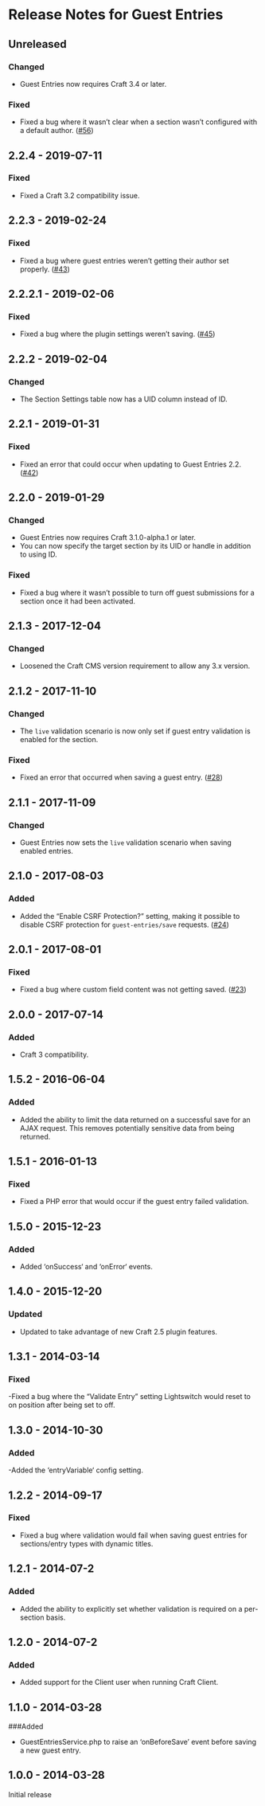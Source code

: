 # Release Notes for Guest Entries

## Unreleased

### Changed
- Guest Entries now requires Craft 3.4 or later.

### Fixed
- Fixed a bug where it wasn’t clear when a section wasn’t configured with a default author. ([#56](https://github.com/craftcms/guest-entries/issues/56))

## 2.2.4 - 2019-07-11

### Fixed
- Fixed a Craft 3.2 compatibility issue.

## 2.2.3 - 2019-02-24

### Fixed
- Fixed a bug where guest entries weren’t getting their author set properly. ([#43](https://github.com/craftcms/guest-entries/issues/43)) 

## 2.2.2.1 - 2019-02-06

### Fixed
- Fixed a bug where the plugin settings weren’t saving. ([#45](https://github.com/craftcms/guest-entries/issues/45))

## 2.2.2 - 2019-02-04

### Changed
- The Section Settings table now has a UID column instead of ID.

## 2.2.1 - 2019-01-31

### Fixed
- Fixed an error that could occur when updating to Guest Entries 2.2. ([#42](https://github.com/craftcms/guest-entries/issues/42))

## 2.2.0 - 2019-01-29

### Changed
- Guest Entries now requires Craft 3.1.0-alpha.1 or later.
- You can now specify the target section by its UID or handle in addition to using ID.

### Fixed
- Fixed a bug where it wasn’t possible to turn off guest submissions for a section once it had been activated.

## 2.1.3 - 2017-12-04

### Changed
- Loosened the Craft CMS version requirement to allow any 3.x version.

## 2.1.2 - 2017-11-10

### Changed
- The `live` validation scenario is now only set if guest entry validation is enabled for the section.

### Fixed
- Fixed an error that occurred when saving a guest entry. ([#28](https://github.com/craftcms/guest-entries/issues/28))

## 2.1.1 - 2017-11-09

### Changed
- Guest Entries now sets the `live` validation scenario when saving enabled entries.

## 2.1.0 - 2017-08-03

### Added
- Added the “Enable CSRF Protection?” setting, making it possible to disable CSRF protection for `guest-entries/save` requests. ([#24](https://github.com/craftcms/guest-entries/issues/24)) 

## 2.0.1 - 2017-08-01

### Fixed
- Fixed a bug where custom field content was not getting saved. ([#23](https://github.com/craftcms/guest-entries/issues/23))

## 2.0.0 - 2017-07-14

### Added
- Craft 3 compatibility.

## 1.5.2 - 2016-06-04

### Added
- Added the ability to limit the data returned on a successful save for an AJAX request. This removes potentially sensitive data from being returned.

## 1.5.1 - 2016-01-13

### Fixed
- Fixed a PHP error that would occur if the guest entry failed validation.

## 1.5.0 - 2015-12-23

### Added
 - Added ‘onSuccess‘ and ‘onError‘ events.

## 1.4.0 - 2015-12-20

### Updated
- Updated to take advantage of new Craft 2.5 plugin features.

## 1.3.1 - 2014-03-14

### Fixed
-Fixed a bug where the “Validate Entry” setting Lightswitch would reset to on position after being set to off.

## 1.3.0 - 2014-10-30

### Added
-Added the ‘entryVariable‘ config setting.

## 1.2.2 - 2014-09-17

### Fixed
- Fixed a bug where validation would fail when saving guest entries for sections/entry types with dynamic titles.
## 1.2.1 - 2014-07-2

### Added
- Added the ability to explicitly set whether validation is required on a per-section basis.

## 1.2.0 - 2014-07-2

### Added
- Added support for the Client user when running Craft Client.

## 1.1.0 - 2014-03-28

###Added
- GuestEntriesService.php to raise an ‘onBeforeSave’ event before saving a new guest entry.

## 1.0.0 - 2014-03-28

Initial release
